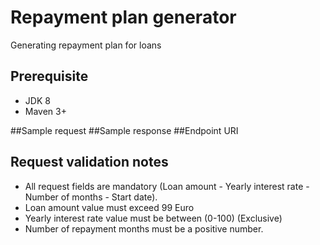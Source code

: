 # Repayment plan generator
Generating repayment plan for loans

## Prerequisite
* JDK 8
* Maven 3+

##Sample request
##Sample response
##Endpoint URI


## Request validation notes
* All request fields are mandatory (Loan amount - Yearly interest rate - Number of months - Start date).
* Loan amount value must exceed 99 Euro
* Yearly interest rate value must be between (0-100) (Exclusive)
* Number of repayment months must be a positive number.
